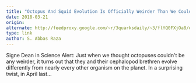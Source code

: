 ```yaml
---
title: "Octopus And Squid Evolution Is Officially Weirder Than We Could Have Ever Imagined: They edit their own genes!"
date: 2018-03-21
origin: 
alternate: http://feedproxy.google.com/~r/3quarksdaily/~3/flYQ0FXjOa8/octopus-and-squid-evolution-is-officially-weirder-than-we-could-have-ever-imagined-they-edit-their-o.html
type: link
author: S. Abbas Raza
---
```


Signe Dean in Science Alert: Just when we thought octopuses couldn't be any weirder, it turns out that they and their cephalopod brethren evolve differently from nearly every other organism on the planet. In a surprising twist, in April last...

